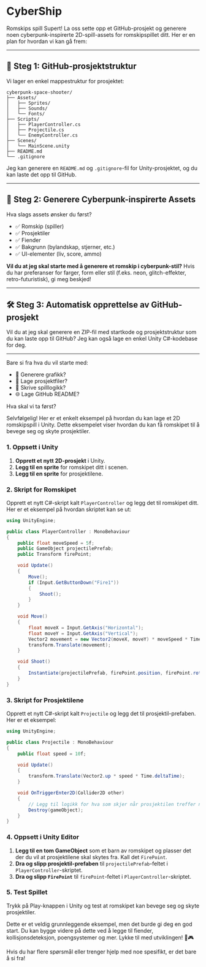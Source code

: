 # CyberShip
Romskips spill
Supert! La oss sette opp et GitHub-prosjekt og generere noen cyberpunk-inspirerte 2D-spill-assets for romskipspillet ditt. Her er en plan for hvordan vi kan gå frem:

---

## 🚀 Steg 1: GitHub-prosjektstruktur

Vi lager en enkel mappestruktur for prosjektet:

```
cyberpunk-space-shooter/
├── Assets/
│   ├── Sprites/
│   ├── Sounds/
│   └── Fonts/
├── Scripts/
│   ├── PlayerController.cs
│   ├── Projectile.cs
│   └── EnemyController.cs
├── Scenes/
│   └── MainScene.unity
├── README.md
└── .gitignore
```

Jeg kan generere en `README.md` og `.gitignore`-fil for Unity-prosjektet, og du kan laste det opp til GitHub.

---

## 🎨 Steg 2: Generere Cyberpunk-inspirerte Assets

Hva slags assets ønsker du først?

- ✅ Romskip (spiller)
- ✅ Prosjektiler
- ✅ Fiender
- ✅ Bakgrunn (bylandskap, stjerner, etc.)
- ✅ UI-elementer (liv, score, ammo)

**Vil du at jeg skal starte med å generere et romskip i cyberpunk-stil?** Hvis du har preferanser for farger, form eller stil (f.eks. neon, glitch-effekter, retro-futuristisk), gi meg beskjed!

---

## 🛠️ Steg 3: Automatisk opprettelse av GitHub-prosjekt

Vil du at jeg skal generere en ZIP-fil med startkode og prosjektstruktur som du kan laste opp til GitHub? Jeg kan også lage en enkel Unity C#-kodebase for deg.

---

Bare si fra hva du vil starte med:
- 🎨 Generere grafikk?
- 📁 Lage prosjektfiler?
- 🧠 Skrive spilllogikk?
- 🌐 Lage GitHub README?

Hva skal vi ta først?

Selvfølgelig! Her er et enkelt eksempel på hvordan du kan lage et 2D romskipspill i Unity. Dette eksempelet viser hvordan du kan få romskipet til å bevege seg og skyte prosjektiler.

### 1. Oppsett i Unity
1. **Opprett et nytt 2D-prosjekt** i Unity.
2. **Legg til en sprite** for romskipet ditt i scenen.
3. **Legg til en sprite** for prosjektilene.

### 2. Skript for Romskipet
Opprett et nytt C#-skript kalt `PlayerController` og legg det til romskipet ditt. Her er et eksempel på hvordan skriptet kan se ut:

```csharp
using UnityEngine;

public class PlayerController : MonoBehaviour
{
    public float moveSpeed = 5f;
    public GameObject projectilePrefab;
    public Transform firePoint;

    void Update()
    {
        Move();
        if (Input.GetButtonDown("Fire1"))
        {
            Shoot();
        }
    }

    void Move()
    {
        float moveX = Input.GetAxis("Horizontal");
        float moveY = Input.GetAxis("Vertical");
        Vector2 movement = new Vector2(moveX, moveY) * moveSpeed * Time.deltaTime;
        transform.Translate(movement);
    }

    void Shoot()
    {
        Instantiate(projectilePrefab, firePoint.position, firePoint.rotation);
    }
}
```

### 3. Skript for Prosjektilene
Opprett et nytt C#-skript kalt `Projectile` og legg det til prosjektil-prefaben. Her er et eksempel:

```csharp
using UnityEngine;

public class Projectile : MonoBehaviour
{
    public float speed = 10f;

    void Update()
    {
        transform.Translate(Vector2.up * speed * Time.deltaTime);
    }

    void OnTriggerEnter2D(Collider2D other)
    {
        // Legg til logikk for hva som skjer når prosjektilen treffer noe
        Destroy(gameObject);
    }
}
```

### 4. Oppsett i Unity Editor
1. **Legg til en tom GameObject** som et barn av romskipet og plasser det der du vil at prosjektilene skal skytes fra. Kall det `FirePoint`.
2. **Dra og slipp prosjektil-prefaben** til `projectilePrefab`-feltet i `PlayerController`-skriptet.
3. **Dra og slipp `FirePoint`** til `firePoint`-feltet i `PlayerController`-skriptet.

### 5. Test Spillet
Trykk på Play-knappen i Unity og test at romskipet kan bevege seg og skyte prosjektiler.

Dette er et veldig grunnleggende eksempel, men det burde gi deg en god start. Du kan bygge videre på dette ved å legge til fiender, kollisjonsdeteksjon, poengsystemer og mer. Lykke til med utviklingen! 🚀🎮

Hvis du har flere spørsmål eller trenger hjelp med noe spesifikt, er det bare å si fra!
